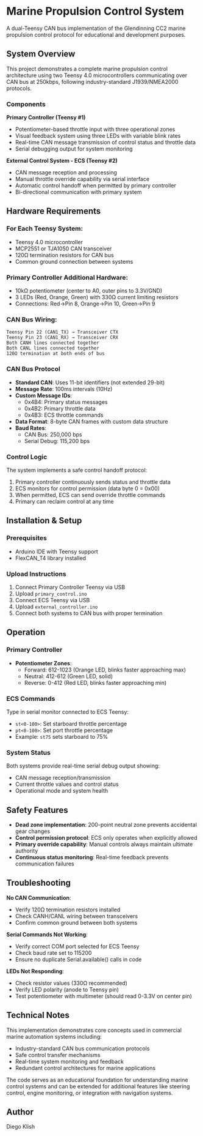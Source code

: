 # Marine Propulsion Control System

A dual-Teensy CAN bus implementation of the Glendinning CC2 marine propulsion control protocol for educational and development purposes.

## System Overview

This project demonstrates a complete marine propulsion control architecture using two Teensy 4.0 microcontrollers communicating over CAN bus at 250kbps, following industry-standard J1939/NMEA2000 protocols.

### Components

**Primary Controller (Teensy #1)**
- Potentiometer-based throttle input with three operational zones
- Visual feedback system using three LEDs with variable blink rates
- Real-time CAN message transmission of control status and throttle data
- Serial debugging output for system monitoring

**External Control System - ECS (Teensy #2)**
- CAN message reception and processing
- Manual throttle override capability via serial interface
- Automatic control handoff when permitted by primary controller
- Bi-directional communication with primary system

## Hardware Requirements

### For Each Teensy System:
- Teensy 4.0 microcontroller
- MCP2551 or TJA1050 CAN transceiver
- 120Ω termination resistors for CAN bus
- Common ground connection between systems

### Primary Controller Additional Hardware:
- 10kΩ potentiometer (center to A0, outer pins to 3.3V/GND)
- 3 LEDs (Red, Orange, Green) with 330Ω current limiting resistors
- Connections: Red→Pin 8, Orange→Pin 10, Green→Pin 9

### CAN Bus Wiring:
```
Teensy Pin 22 (CAN1_TX) → Transceiver CTX
Teensy Pin 23 (CAN1_RX) → Transceiver CRX
Both CANH lines connected together
Both CANL lines connected together
120Ω termination at both ends of bus
```

### CAN Bus Protocol
- **Standard CAN**: Uses 11-bit identifiers (not extended 29-bit)
- **Message Rate**: 100ms intervals (10Hz)
- **Custom Message IDs**: 
  - 0x4B4: Primary status messages
  - 0x4B2: Primary throttle data
  - 0x4B3: ECS throttle commands
- **Data Format**: 8-byte CAN frames with custom data structure
- **Baud Rates**: 
  - CAN Bus: 250,000 bps
  - Serial Debug: 115,200 bps

### Control Logic
The system implements a safe control handoff protocol:

1. Primary controller continuously sends status and throttle data
2. ECS monitors for control permission (data byte 0 = 0x00)
3. When permitted, ECS can send override throttle commands
4. Primary can reclaim control at any time

## Installation & Setup

### Prerequisites
- Arduino IDE with Teensy support
- FlexCAN_T4 library installed

### Upload Instructions
1. Connect Primary Controller Teensy via USB
2. Upload `primary_control.ino` 
3. Connect ECS Teensy via USB  
4. Upload `external_controller.ino`
5. Connect both systems to CAN bus with proper termination

## Operation

### Primary Controller
- **Potentiometer Zones**:
  - Forward: 612-1023 (Orange LED, blinks faster approaching max)
  - Neutral: 412-612 (Green LED, solid)  
  - Reverse: 0-412 (Red LED, blinks faster approaching min)

### ECS Commands
Type in serial monitor connected to ECS Teensy:
- `st<0-100>`: Set starboard throttle percentage
- `pt<0-100>`: Set port throttle percentage
- Example: `st75` sets starboard to 75%

### System Status
Both systems provide real-time serial debug output showing:
- CAN message reception/transmission
- Current throttle values and control status
- Operational mode and system health

## Safety Features

- **Dead zone implementation**: 200-point neutral zone prevents accidental gear changes
- **Control permission protocol**: ECS only operates when explicitly allowed
- **Primary override capability**: Manual controls always maintain ultimate authority
- **Continuous status monitoring**: Real-time feedback prevents communication failures

## Troubleshooting

**No CAN Communication**:
- Verify 120Ω termination resistors installed
- Check CANH/CANL wiring between transceivers  
- Confirm common ground between both systems

**Serial Commands Not Working**:
- Verify correct COM port selected for ECS Teensy
- Check baud rate set to 115200
- Ensure no duplicate Serial.available() calls in code

**LEDs Not Responding**:
- Check resistor values (330Ω recommended)
- Verify LED polarity (anode to Teensy pin)
- Test potentiometer with multimeter (should read 0-3.3V on center pin)

## Technical Notes

This implementation demonstrates core concepts used in commercial marine automation systems including:
- Industry-standard CAN bus communication protocols
- Safe control transfer mechanisms  
- Real-time system monitoring and feedback
- Redundant control architectures for marine applications

The code serves as an educational foundation for understanding marine control systems and can be extended for additional features like steering control, engine monitoring, or integration with navigation systems.

## Author
Diego Klish

